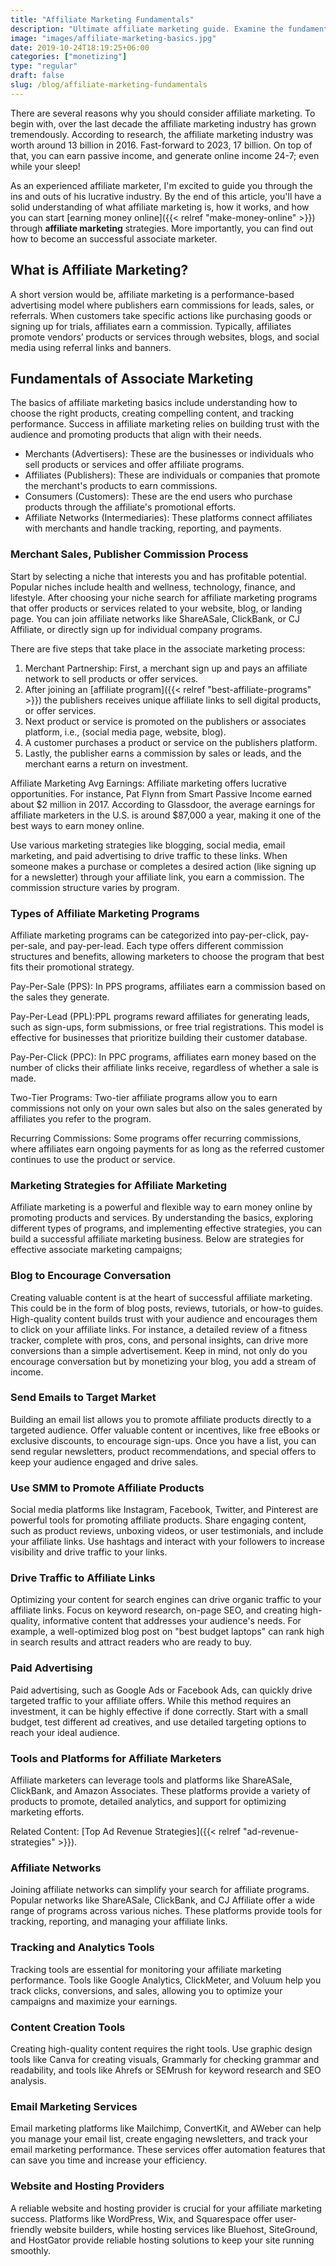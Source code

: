 ```yaml
---
title: "Affiliate Marketing Fundamentals"
description: "Ultimate affiliate marketing guide. Examine the fundamentals, process and how to get started."
image: "images/affiliate-marketing-basics.jpg"
date: 2019-10-24T18:19:25+06:00
categories: ["monetizing"]
type: "regular"
draft: false
slug: /blog/affiliate-marketing-fundamentals
---
```


There are several reasons why you should consider affiliate marketing. To begin with, over the last decade the affiliate marketing industry has grown tremendously. According to research, the affiliate marketing industry was worth around 13 billion in 2016. Fast-forward to 2023, 17 billion. On top of that, you can earn passive income, and generate online income 24-7; even while your sleep!

As an experienced affiliate marketer, I'm excited to guide you through the ins and outs of his lucrative industry. By the end of this article, you'll have a solid understanding of what affiliate marketing is, how it works, and how you can start [earning money online]({{< relref "make-money-online" >}}) through **affiliate marketing** strategies. More importantly, you can find out how to become an successful associate marketer.

## What is Affiliate Marketing?

A short version would be, affiliate marketing is a performance-based advertising model where publishers earn commissions for leads, sales, or referrals. When customers take specific actions like purchasing goods or signing up for trials, affiliates earn a commission. Typically, affiliates promote vendors’ products or services through websites, blogs, and social media using referral links and banners.

## Fundamentals of Associate Marketing

The basics of affiliate marketing basics include understanding how to choose the right products, creating compelling content, and tracking performance. Success in affiliate marketing relies on building trust with the audience and promoting products that align with their needs.

* Merchants (Advertisers): These are the businesses or individuals who sell products or services and offer affiliate programs.
* Affiliates (Publishers): These are individuals or companies that promote the merchant's products to earn commissions.
* Consumers (Customers): These are the end users who purchase products through the affiliate's promotional efforts.
* Affiliate Networks (Intermediaries): These platforms connect affiliates with merchants and handle tracking, reporting, and payments.

### Merchant Sales, Publisher Commission Process

Start by selecting a niche that interests you and has profitable potential. Popular niches include health and wellness, technology, finance, and lifestyle. After choosing your niche search for affiliate marketing programs that offer products or services related to your website, blog, or landing page. You can join affiliate networks like ShareASale, ClickBank, or CJ Affiliate, or directly sign up for individual company programs.

There are five steps that take place in the associate marketing process:

1. Merchant Partnership: First, a merchant sign up and pays an affiliate network to sell products or offer services.
2. After joining an [affiliate program]({{< relref "best-affiliate-programs" >}}) the publishers receives unique affiliate links to sell digital products, or offer services.
3. Next product or service is promoted on the publishers or associates platform, i.e., (social media page, website, blog).
4. A customer purchases a product or service on the publishers platform.
5. Lastly, the publisher earns a commission by sales or leads, and the merchant earns a return on investment.

Affiliate Marketing Avg Earnings: Affiliate marketing offers lucrative opportunities. For instance, Pat Flynn from Smart Passive Income earned about $2 million in 2017. According to Glassdoor, the average earnings for affiliate marketers in the U.S. is around $87,000 a year, making it one of the best ways to earn money online.

Use various marketing strategies like blogging, social media, email marketing, and paid advertising to drive traffic to these links. When someone makes a purchase or completes a desired action (like signing up for a newsletter) through your affiliate link, you earn a commission. The commission structure varies by program.

### Types of Affiliate Marketing Programs

Affiliate marketing programs can be categorized into pay-per-click, pay-per-sale, and pay-per-lead. Each type offers different commission structures and benefits, allowing marketers to choose the program that best fits their promotional strategy.

Pay-Per-Sale (PPS): In PPS programs, affiliates earn a commission based on the sales they generate.

Pay-Per-Lead (PPL):PPL programs reward affiliates for generating leads, such as sign-ups, form submissions, or free trial registrations. This model is effective for businesses that prioritize building their customer database.

Pay-Per-Click (PPC): In PPC programs, affiliates earn money based on the number of clicks their affiliate links receive, regardless of whether a sale is made.

Two-Tier Programs: Two-tier affiliate programs allow you to earn commissions not only on your own sales but also on the sales generated by affiliates you refer to the program.

Recurring Commissions: Some programs offer recurring commissions, where affiliates earn ongoing payments for as long as the referred customer continues to use the product or service.

### Marketing Strategies for Affiliate Marketing

Affiliate marketing is a powerful and flexible way to earn money online by promoting products and services. By understanding the basics, exploring different types of programs, and implementing effective strategies, you can build a successful affiliate marketing business. Below are strategies for effective associate marketing campaigns;

### Blog to Encourage Conversation

Creating valuable content is at the heart of successful affiliate marketing. This could be in the form of blog posts, reviews, tutorials, or how-to guides. High-quality content builds trust with your audience and encourages them to click on your affiliate links. For instance, a detailed review of a fitness tracker, complete with pros, cons, and personal insights, can drive more conversions than a simple advertisement. Keep in mind, not only do you encourage conversation but by monetizing your blog, you add a stream of income.

### Send Emails to Target Market

Building an email list allows you to promote affiliate products directly to a targeted audience. Offer valuable content or incentives, like free eBooks or exclusive discounts, to encourage sign-ups. Once you have a list, you can send regular newsletters, product recommendations, and special offers to keep your audience engaged and drive sales.

### Use SMM to Promote Affiliate Products

Social media platforms like Instagram, Facebook, Twitter, and Pinterest are powerful tools for promoting affiliate products. Share engaging content, such as product reviews, unboxing videos, or user testimonials, and include your affiliate links. Use hashtags and interact with your followers to increase visibility and drive traffic to your links.

### Drive Traffic to Affiliate Links

Optimizing your content for search engines can drive organic traffic to your affiliate links. Focus on keyword research, on-page SEO, and creating high-quality, informative content that addresses your audience's needs. For example, a well-optimized blog post on "best budget laptops" can rank high in search results and attract readers who are ready to buy.

### Paid Advertising

Paid advertising, such as Google Ads or Facebook Ads, can quickly drive targeted traffic to your affiliate offers. While this method requires an investment, it can be highly effective if done correctly. Start with a small budget, test different ad creatives, and use detailed targeting options to reach your ideal audience.

### Tools and Platforms for Affiliate Marketers

Affiliate marketers can leverage tools and platforms like ShareASale, ClickBank, and Amazon Associates. These platforms provide a variety of products to promote, detailed analytics, and support for optimizing marketing efforts.

Related Content: [Top Ad Revenue Strategies]({{< relref "ad-revenue-strategies" >}}).

### Affiliate Networks

Joining affiliate networks can simplify your search for affiliate programs. Popular networks like ShareASale, ClickBank, and CJ Affiliate offer a wide range of programs across various niches. These platforms provide tools for tracking, reporting, and managing your affiliate links.

### Tracking and Analytics Tools

Tracking tools are essential for monitoring your affiliate marketing performance. Tools like Google Analytics, ClickMeter, and Voluum help you track clicks, conversions, and sales, allowing you to optimize your campaigns and maximize your earnings.

### Content Creation Tools

Creating high-quality content requires the right tools. Use graphic design tools like Canva for creating visuals, Grammarly for checking grammar and readability, and tools like Ahrefs or SEMrush for keyword research and SEO analysis.

### Email Marketing Services

Email marketing platforms like Mailchimp, ConvertKit, and AWeber can help you manage your email list, create engaging newsletters, and track your email marketing performance. These services offer automation features that can save you time and increase your efficiency.

### Website and Hosting Providers

A reliable website and hosting provider is crucial for your affiliate marketing success. Platforms like WordPress, Wix, and Squarespace offer user-friendly website builders, while hosting services like Bluehost, SiteGround, and HostGator provide reliable hosting solutions to keep your site running smoothly.
